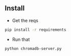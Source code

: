 ## Install

- Get the reqs
```sh
pip install -r requirements
```

- Run that
```sh
python chromadb-server.py
```

